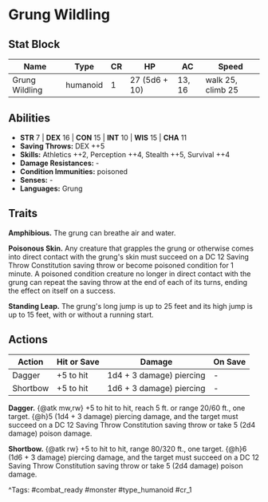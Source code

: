 # Grung Wildling

## Stat Block

| Name | Type | CR | HP | AC | Speed |
|------|------|----|----|----|-------|
| Grung Wildling | humanoid | 1 | 27 (5d6 + 10) | 13, 16 | walk 25, climb 25 |

## Abilities

- **STR** 7 | **DEX** 16 | **CON** 15 | **INT** 10 | **WIS** 15 | **CHA** 11
- **Saving Throws:** DEX ++5  
- **Skills:** Athletics ++2, Perception ++4, Stealth ++5, Survival ++4  
- **Damage Resistances:** -  
- **Condition Immunities:** poisoned  
- **Senses:** -  
- **Languages:** Grung

## Traits

**Amphibious.** The grung can breathe air and water.

**Poisonous Skin.** Any creature that grapples the grung or otherwise comes into direct contact with the grung's skin must succeed on a DC 12 Saving Throw Constitution saving throw or become poisoned condition for 1 minute. A poisoned condition creature no longer in direct contact with the grung can repeat the saving throw at the end of each of its turns, ending the effect on itself on a success.

**Standing Leap.** The grung's long jump is up to 25 feet and its high jump is up to 15 feet, with or without a running start.


## Actions

| Action | Hit or Save | Damage | On Save |
|--------|--------------|--------|----------|
| Dagger | +5 to hit | 1d4 + 3 damage) piercing | - |
| Shortbow | +5 to hit | 1d6 + 3 damage) piercing | - |

**Dagger.** {@atk mw,rw} +5 to hit to hit, reach 5 ft. or range 20/60 ft., one target. {@h}5 (1d4 + 3 damage) piercing damage, and the target must succeed on a DC 12 Saving Throw Constitution saving throw or take 5 (2d4 damage) poison damage.

**Shortbow.** {@atk rw} +5 to hit to hit, range 80/320 ft., one target. {@h}6 (1d6 + 3 damage) piercing damage, and the target must succeed on a DC 12 Saving Throw Constitution saving throw or take 5 (2d4 damage) poison damage.


^Tags: #combat_ready #monster #type_humanoid #cr_1
